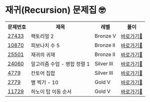 <h1>재귀(Recursion) 문제집 🤓
  
</h1>

<table>
  <tr>
    <th>문제번호</th>
    <th>제목</th>
    <th>레벨</th>
    <th>풀이</th>
  </tr>

 <tr>
    <td><a href="https://www.acmicpc.net/problem/27433">27433</a></td>
    <td>팩토리얼 2</a></td>
    <td>Bronze Ⅴ</td>
    <td><a href="https://github.com/sun-gwang/Algorithm/tree/main/%EC%9C%A0%ED%98%95%EB%B3%84%20%EB%B6%84%EB%A5%98/Recursion/problems/27433">바로가기💨</a></td>
</tr>
<tr>
    <td><a href="https://www.acmicpc.net/problem/10870">10870</a></td>
    <td>피보나치 수 5</a></td>
    <td>Bronze Ⅱ</td>
    <td><a href="https://github.com/sun-gwang/Algorithm/tree/main/%EC%9C%A0%ED%98%95%EB%B3%84%20%EB%B6%84%EB%A5%98/Recursion/problems/10870">바로가기💨</a></td>
</tr>
<tr>
    <td><a href="https://www.acmicpc.net/problem/25501">25501</a></td>
    <td>재귀의 귀재</a></td>
    <td>Bronze Ⅱ</td>
    <td><a href="https://github.com/sun-gwang/Algorithm/tree/main/%EC%9C%A0%ED%98%95%EB%B3%84%20%EB%B6%84%EB%A5%98/Recursion/problems/25501">바로가기💨</a></td>
</tr>
<tr>
    <td><a href="https://www.acmicpc.net/problem/24060">24060</a></td>
    <td>알고리즘 수업 - 병합 정렬 1</a></td>
    <td>Silver Ⅲ</td>
    <td><a href="https://github.com/sun-gwang/Algorithm/tree/main/%EC%9C%A0%ED%98%95%EB%B3%84%20%EB%B6%84%EB%A5%98/Recursion/problems/24060">바로가기💨</a></td>
</tr>
<tr>
    <td><a href="https://www.acmicpc.net/problem/4779">4779</a></td>
    <td>칸토어 집합</a></td>
    <td>Silver Ⅲ</td>
    <td><a href="https://github.com/sun-gwang/Algorithm/tree/main/%EC%9C%A0%ED%98%95%EB%B3%84%20%EB%B6%84%EB%A5%98/Recursion/problems/4779">바로가기💨</a></td>
</tr>
<tr>
    <td><a href="https://www.acmicpc.net/problem/2779">2779</a></td>
    <td>별 찍기 - 10</a></td>
    <td>Gold Ⅴ</td>
    <td><a href="https://github.com/sun-gwang/Algorithm/tree/main/%EC%9C%A0%ED%98%95%EB%B3%84%20%EB%B6%84%EB%A5%98/Recursion/problems/2447">바로가기💨</a></td>
</tr>
<tr>
    <td><a href="https://www.acmicpc.net/problem/11729">11729</a></td>
    <td>하노이 탑 이동 순서</a></td>
    <td>Gold Ⅴ</td>
    <td><a href="https://github.com/sun-gwang/Algorithm/tree/main/%EC%9C%A0%ED%98%95%EB%B3%84%20%EB%B6%84%EB%A5%98/Recursion/problems/11729">바로가기💨</a></td>
</tr>
</table>


